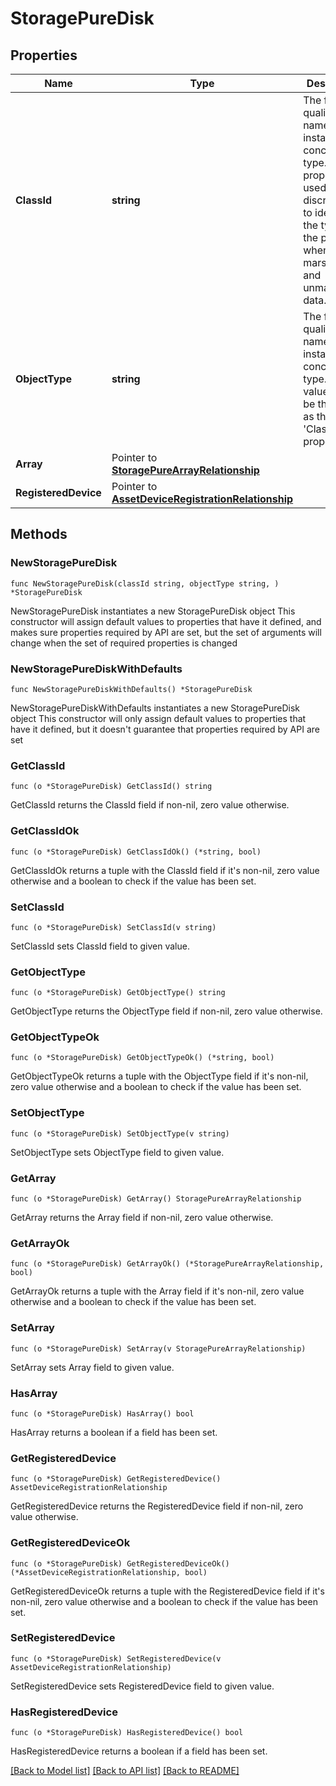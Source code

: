 # StoragePureDisk

## Properties

Name | Type | Description | Notes
------------ | ------------- | ------------- | -------------
**ClassId** | **string** | The fully-qualified name of the instantiated, concrete type. This property is used as a discriminator to identify the type of the payload when marshaling and unmarshaling data. | [default to "storage.PureDisk"]
**ObjectType** | **string** | The fully-qualified name of the instantiated, concrete type. The value should be the same as the &#39;ClassId&#39; property. | [default to "storage.PureDisk"]
**Array** | Pointer to [**StoragePureArrayRelationship**](storage.PureArray.Relationship.md) |  | [optional] 
**RegisteredDevice** | Pointer to [**AssetDeviceRegistrationRelationship**](asset.DeviceRegistration.Relationship.md) |  | [optional] 

## Methods

### NewStoragePureDisk

`func NewStoragePureDisk(classId string, objectType string, ) *StoragePureDisk`

NewStoragePureDisk instantiates a new StoragePureDisk object
This constructor will assign default values to properties that have it defined,
and makes sure properties required by API are set, but the set of arguments
will change when the set of required properties is changed

### NewStoragePureDiskWithDefaults

`func NewStoragePureDiskWithDefaults() *StoragePureDisk`

NewStoragePureDiskWithDefaults instantiates a new StoragePureDisk object
This constructor will only assign default values to properties that have it defined,
but it doesn't guarantee that properties required by API are set

### GetClassId

`func (o *StoragePureDisk) GetClassId() string`

GetClassId returns the ClassId field if non-nil, zero value otherwise.

### GetClassIdOk

`func (o *StoragePureDisk) GetClassIdOk() (*string, bool)`

GetClassIdOk returns a tuple with the ClassId field if it's non-nil, zero value otherwise
and a boolean to check if the value has been set.

### SetClassId

`func (o *StoragePureDisk) SetClassId(v string)`

SetClassId sets ClassId field to given value.


### GetObjectType

`func (o *StoragePureDisk) GetObjectType() string`

GetObjectType returns the ObjectType field if non-nil, zero value otherwise.

### GetObjectTypeOk

`func (o *StoragePureDisk) GetObjectTypeOk() (*string, bool)`

GetObjectTypeOk returns a tuple with the ObjectType field if it's non-nil, zero value otherwise
and a boolean to check if the value has been set.

### SetObjectType

`func (o *StoragePureDisk) SetObjectType(v string)`

SetObjectType sets ObjectType field to given value.


### GetArray

`func (o *StoragePureDisk) GetArray() StoragePureArrayRelationship`

GetArray returns the Array field if non-nil, zero value otherwise.

### GetArrayOk

`func (o *StoragePureDisk) GetArrayOk() (*StoragePureArrayRelationship, bool)`

GetArrayOk returns a tuple with the Array field if it's non-nil, zero value otherwise
and a boolean to check if the value has been set.

### SetArray

`func (o *StoragePureDisk) SetArray(v StoragePureArrayRelationship)`

SetArray sets Array field to given value.

### HasArray

`func (o *StoragePureDisk) HasArray() bool`

HasArray returns a boolean if a field has been set.

### GetRegisteredDevice

`func (o *StoragePureDisk) GetRegisteredDevice() AssetDeviceRegistrationRelationship`

GetRegisteredDevice returns the RegisteredDevice field if non-nil, zero value otherwise.

### GetRegisteredDeviceOk

`func (o *StoragePureDisk) GetRegisteredDeviceOk() (*AssetDeviceRegistrationRelationship, bool)`

GetRegisteredDeviceOk returns a tuple with the RegisteredDevice field if it's non-nil, zero value otherwise
and a boolean to check if the value has been set.

### SetRegisteredDevice

`func (o *StoragePureDisk) SetRegisteredDevice(v AssetDeviceRegistrationRelationship)`

SetRegisteredDevice sets RegisteredDevice field to given value.

### HasRegisteredDevice

`func (o *StoragePureDisk) HasRegisteredDevice() bool`

HasRegisteredDevice returns a boolean if a field has been set.


[[Back to Model list]](../README.md#documentation-for-models) [[Back to API list]](../README.md#documentation-for-api-endpoints) [[Back to README]](../README.md)


